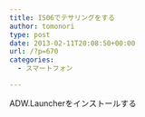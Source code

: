 ```yaml
---
title: IS06でテサリングをする
author: tomonori
type: post
date: 2013-02-11T20:08:50+00:00
url: /?p=670
categories:
  - スマートフォン

---
```

ADW.Launcherをインストールする